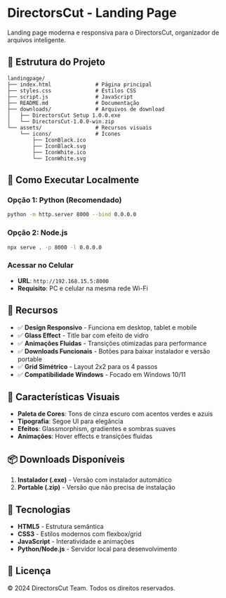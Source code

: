 # DirectorsCut - Landing Page

Landing page moderna e responsiva para o DirectorsCut, organizador de arquivos inteligente.

## 📁 Estrutura do Projeto

```
landingpage/
├── index.html              # Página principal
├── styles.css              # Estilos CSS
├── script.js               # JavaScript
├── README.md               # Documentação
├── downloads/              # Arquivos de download
│   ├── DirectorsCut Setup 1.0.0.exe
│   └── DirectorsCut-1.0.0-win.zip
└── assets/                 # Recursos visuais
    └── icons/              # Ícones
        ├── IconBlack.ico
        ├── IconBlack.svg
        ├── IconWhite.ico
        └── IconWhite.svg
```

## 🚀 Como Executar Localmente

### Opção 1: Python (Recomendado)
```bash
python -m http.server 8000 --bind 0.0.0.0
```

### Opção 2: Node.js
```bash
npx serve . -p 8000 -l 0.0.0.0
```

### Acessar no Celular
- **URL**: `http://192.168.15.5:8000`
- **Requisito**: PC e celular na mesma rede Wi-Fi

## 📱 Recursos

- ✅ **Design Responsivo** - Funciona em desktop, tablet e mobile
- ✅ **Glass Effect** - Title bar com efeito de vidro
- ✅ **Animações Fluidas** - Transições otimizadas para performance
- ✅ **Downloads Funcionais** - Botões para baixar instalador e versão portable
- ✅ **Grid Simétrico** - Layout 2x2 para os 4 passos
- ✅ **Compatibilidade Windows** - Focado em Windows 10/11

## 🎨 Características Visuais

- **Paleta de Cores**: Tons de cinza escuro com acentos verdes e azuis
- **Tipografia**: Segoe UI para elegância
- **Efeitos**: Glassmorphism, gradientes e sombras suaves
- **Animações**: Hover effects e transições fluidas

## 📦 Downloads Disponíveis

1. **Instalador (.exe)** - Versão com instalador automático
2. **Portable (.zip)** - Versão que não precisa de instalação

## 🔧 Tecnologias

- **HTML5** - Estrutura semântica
- **CSS3** - Estilos modernos com flexbox/grid
- **JavaScript** - Interatividade e animações
- **Python/Node.js** - Servidor local para desenvolvimento

## 📄 Licença

© 2024 DirectorsCut Team. Todos os direitos reservados.
